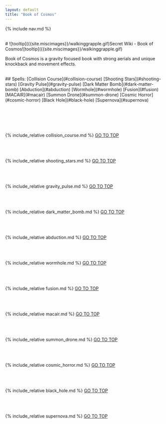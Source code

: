 ```yaml
---
layout: default
title: "Book of Cosmos"
---
```



{% include nav.md  %}

<br />
# ![tooltip]({{site.miscimages}}/walkinggrapple.gif)Secret Wiki - Book of Cosmos![tooltip]({{site.miscimages}}/walkinggrapple.gif)


Book of Cosmos is a gravity focused book with strong aerials and unique knockback and movement effects.


<br />
## Spells: 
[Collision Course](#collision-course) 
[Shooting Stars](#shooting-stars) 
[Gravity Pulse](#gravity-pulse) 
[Dark Matter Bomb](#dark-matter-bomb) 
[Abduction](#abduction) 
[Wormhole](#wormhole) 
[Fusion](#fusion) 
[MACAIR](#macair) 
[Summon Drone](#summon-drone) 
[Cosmic Horror](#cosmic-horror) 
[Black Hole](#black-hole) 
[Supernova](#supernova) 

<br /><br /><br /><br />

{% include_relative collision_course.md %}
[GO TO TOP](#secret-wiki---book-of-cosmos)
<br /><br /><br /><br />


{% include_relative shooting_stars.md %}
[GO TO TOP](#secret-wiki---book-of-cosmos)
<br /><br /><br /><br />


{% include_relative gravity_pulse.md %}
[GO TO TOP](#secret-wiki---book-of-cosmos)
<br /><br /><br /><br />


{% include_relative dark_matter_bomb.md %}
[GO TO TOP](#secret-wiki---book-of-cosmos)
<br /><br /><br /><br />


{% include_relative abduction.md %}
[GO TO TOP](#secret-wiki---book-of-cosmos)
<br /><br /><br /><br />


{% include_relative wormhole.md %}
[GO TO TOP](#secret-wiki---book-of-cosmos)
<br /><br /><br /><br />


{% include_relative fusion.md %}
[GO TO TOP](#secret-wiki---book-of-cosmos)
<br /><br /><br /><br />


{% include_relative macair.md %}
[GO TO TOP](#secret-wiki---book-of-cosmos)
<br /><br /><br /><br />


{% include_relative summon_drone.md %}
[GO TO TOP](#secret-wiki---book-of-cosmos)
<br /><br /><br /><br />


{% include_relative cosmic_horror.md %}
[GO TO TOP](#secret-wiki---book-of-cosmos)
<br /><br /><br /><br />


{% include_relative black_hole.md %}
[GO TO TOP](#secret-wiki---book-of-cosmos)
<br /><br /><br /><br />


{% include_relative supernova.md %}
[GO TO TOP](#secret-wiki---book-of-cosmos)
<br /><br /><br /><br />


